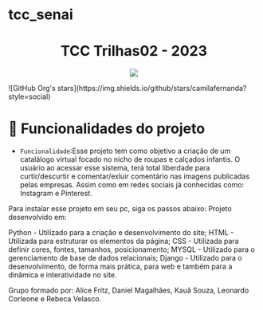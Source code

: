 # tcc_senai

<h1 align ="center">TCC Trilhas02 - 2023</h1>

<p align="center">
<img loading="lazy" src="http://img.shields.io/static/v1?label=STATUS&message=EM%20DESENVOLVIMENTO&color=GREEN&style=for-the-badge"/>
</p>
![GitHub Org's stars](https://img.shields.io/github/stars/camilafernanda?style=social)

# :hammer: Funcionalidades do projeto

- `Funcionalidade`:Esse projeto tem como objetivo a criação de um catalálogo virtual focado no nicho de roupas e calçados infantis. O usuário ao acessar esse sistema, terá total liberdade para curtir/descurtir e comentar/exluir comentário nas imagens publicadas pelas empresas. Assim como em redes sociais já conhecidas como: Instagram e Pinterest. 




Para instalar esse projeto em seu pc, siga os passos abaixo:
Projeto desenvolvido em:

Python - Utilizado para a criação e desenvolvimento do site; 
HTML   - Utilizada para estruturar os elementos da página;
CSS    - Utilizada para definir cores, fontes, tamanhos, posicionamento;
MYSQL  - Utilizado para o gerenciamento de base de dados relacionais;
Django - Utilizado para o desenvolvimento, de forma mais prática, para web e também para a dinâmica e interatividade no site.

Grupo formado por: Alice Fritz, Daniel Magalhães, Kauã Souza, Leonardo Corleone e Rebeca Velasco.